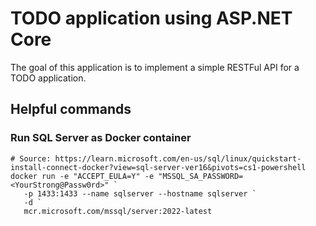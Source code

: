 # TODO application using ASP.NET Core

The goal of this application is to implement a simple RESTFul API for a TODO application. 

## Helpful commands

### Run SQL Server as Docker container
```
# Source: https://learn.microsoft.com/en-us/sql/linux/quickstart-install-connect-docker?view=sql-server-ver16&pivots=cs1-powershell
docker run -e "ACCEPT_EULA=Y" -e "MSSQL_SA_PASSWORD=<YourStrong@Passw0rd>" `
   -p 1433:1433 --name sqlserver --hostname sqlserver `
   -d `
   mcr.microsoft.com/mssql/server:2022-latest
```